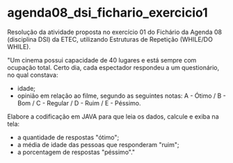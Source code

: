 # agenda08_dsi_fichario_exercicio1
Resolução da atividade proposta no exercício 01 do Fichário da Agenda 08 (disciplina DSI) da ETEC, utilizando Estruturas de Repetição (WHILE/DO WHILE).

"Um cinema possui capacidade de 40 lugares e está sempre com ocupação total. Certo dia, cada espectador respondeu a um questionário, no qual constava:
  - idade;
  - opinião em relação ao filme, segundo as seguintes notas:
      A - Ótimo /  B - Bom / C - Regular  / D - Ruim  / E -  Péssimo.
      
Elabore a codificação em JAVA para que leia os dados, calcule e exiba na tela:
 - a quantidade de respostas "ótimo";
- a média de idade das pessoas que responderam "ruim";
- a porcentagem de respostas "péssimo"."
